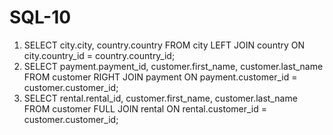 # SQL-10
1. SELECT city.city, country.country FROM city
LEFT JOIN country 
ON city.country_id = country.country_id;
2. SELECT payment.payment_id, customer.first_name, customer.last_name
FROM customer
RIGHT JOIN payment 
ON payment.customer_id = customer.customer_id;
3. SELECT rental.rental_id, customer.first_name, customer.last_name
FROM customer
FULL JOIN rental 
ON rental.customer_id = customer.customer_id;
